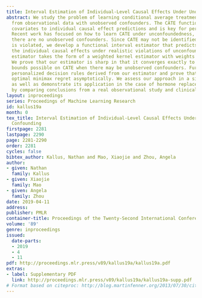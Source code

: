```yaml
---
title: Interval Estimation of Individual-Level Causal Effects Under Unobserved Confounding
abstract: We study the problem of learning conditional average treatment effects (CATE)
  from observational data with unobserved confounders. The CATE function maps baseline
  covariates to individual causal effect predictions and is key for personalized assessments.
  Recent work has focused on how to learn CATE under unconfoundedness, i.e., when
  there are no unobserved confounders. Since CATE may not be identified when unconfoundedness
  is violated, we develop a functional interval estimator that predicts bounds on
  the individual causal effects under realistic violations of unconfoundedness. Our
  estimator takes the form of a weighted kernel estimator with weights that vary adversarially.
  We prove that our estimator is sharp in that it converges exactly to the tightest
  bounds possible on CATE when there may be unobserved confounders. Further, we study
  personalized decision rules derived from our estimator and prove that they achieve
  optimal minimax regret asymptotically. We assess our approach in a simulation study
  as well as demonstrate its application in the case of hormone replacement therapy
  by comparing conclusions from a real observational study and clinical trial.
layout: inproceedings
series: Proceedings of Machine Learning Research
id: kallus19a
month: 0
tex_title: Interval Estimation of Individual-Level Causal Effects Under Unobserved
  Confounding
firstpage: 2281
lastpage: 2290
page: 2281-2290
order: 2281
cycles: false
bibtex_author: Kallus, Nathan and Mao, Xiaojie and Zhou, Angela
author:
- given: Nathan
  family: Kallus
- given: Xiaojie
  family: Mao
- given: Angela
  family: Zhou
date: 2019-04-11
address: 
publisher: PMLR
container-title: Proceedings of the Twenty-Second International Conference on Artificial Intelligence and Statistics
volume: '89'
genre: inproceedings
issued:
  date-parts:
  - 2019
  - 4
  - 11
pdf: http://proceedings.mlr.press/v89/kallus19a/kallus19a.pdf
extras:
- label: Supplementary PDF
  link: http://proceedings.mlr.press/v89/kallus19a/kallus19a-supp.pdf
# Format based on citeproc: http://blog.martinfenner.org/2013/07/30/citeproc-yaml-for-bibliographies/
---
```

